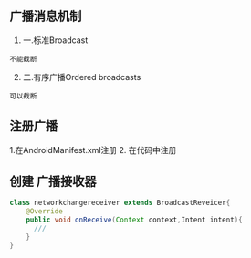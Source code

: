 ## 广播消息机制

  1. 一.标准Broadcast 
  
    不能截断
  2. 二.有序广播Ordered broadcasts
  
    可以截断

## 注册广播
  1.在AndroidManifest.xml注册
  2. 在代码中注册
## 创建 广播接收器
``` java
class networkchangereceiver extends BroadcastReveicer{
    @Override
    public void onReceive(Context context,Intent intent){
      ///
    }
}

```
